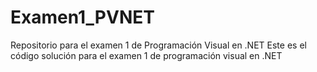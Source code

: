# Examen1_PVNET
Repositorio para el examen 1 de Programación Visual en .NET
Este es el código solución para el examen 1 de programación visual en .NET
